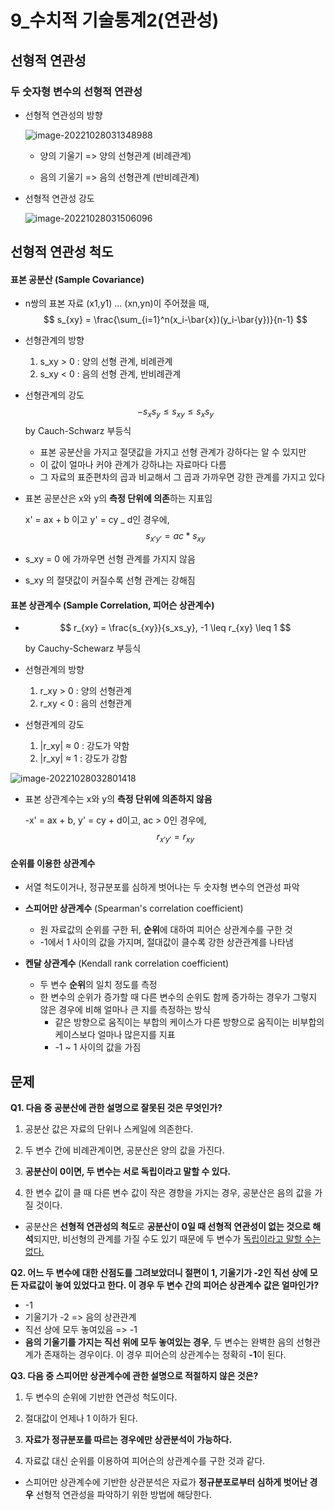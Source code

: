 # 9_수치적 기술통계2(연관성)

## 선형적 연관성

### 두 숫자형 변수의 선형적 연관성

- 선형적 연관성의 방향

  ![image-20221028031348988](C:/Users/yes47/AppData/Roaming/Typora/typora-user-images/image-20221028031348988.png)

  - 양의 기울기 => 양의 선형관계 (비례관계)

  - 음의 기울기 => 음의 선형관계 (반비례관계)



- 선형적 연관성 강도

  ![image-20221028031506096](C:/Users/yes47/AppData/Roaming/Typora/typora-user-images/image-20221028031506096.png)



## 선형적 연관성 척도

#### 표본 공분산 (Sample Covariance)

- n쌍의 표본 자료 (x1,y1) ... (xn,yn)이 주어졌을 때,
  $$
  s_{xy} = \frac{\sum_{i=1}^n(x_i-\bar{x})(y_i-\bar{y})}{n-1}
  $$

- 선형관계의 방향

  1. s_xy > 0 : 양의 선형 관계, 비례관계
  2. s_xy < 0 : 음의 선형 관계, 반비례관계



- 선형관계의 강도
  $$
  -s_xs_y \leq s_{xy} \leq s_xs_y
  $$
  by Cauch-Schwarz 부등식

  - 표본 공분산을 가지고 절댓값을 가지고 선형 관계가 강하다는 알 수 있지만
  - 이 값이 얼마나 커야 관계가 강하냐는 자료마다 다름
  - 그 자료의 표준편차의 곱과 비교해서 그 곱과 가까우면 강한 관계를 가지고 있다



- 표본 공분산은 x와 y의 **측정 단위에 의존**하는 지표임

  x' = ax + b 이고 y' = cy _ d인 경우에,
  $$
  s_{x'y'} = ac * s_{xy}
  $$
  

- s_xy = 0 에 가까우면 선형 관계를 가지지 않음
- s_xy 의 절댓값이 커질수록 선형 관계는 강해짐





#### 표본 상관계수 (Sample Correlation, 피어슨 상관계수)

- $$
  r_{xy} = \frac{s_{xy}}{s_xs_y}, -1 \leq r_{xy} \leq 1
  $$

  by Cauchy-Schewarz 부등식



- 선형관계의 방향
  1. r_xy > 0 : 양의 선형관계
  2. r_xy < 0 : 음의 선형관계



- 선형관계의 강도
  1. |r_xy| ≈ 0 : 강도가 약함
  2. |r_xy| ≈ 1 : 강도가 강함



![image-20221028032801418](C:/Users/yes47/AppData/Roaming/Typora/typora-user-images/image-20221028032801418.png)



- 표본 상관계수는 x와 y의 **측정 단위에 의존하지 않음**

  -x' = ax + b, y' = cy + d이고, ac > 0인 경우에, 
  $$
  r_{x'y'} = r_{xy}
  $$
   

#### 순위를 이용한 상관계수

- 서열 척도이거나, 정규분포를 심하게 벗어나는 두 숫자형 변수의 연관성 파악



- **스피어만 상관계수** (Spearman's correlation coefficient)
  - 원 자료값의 순위를 구한 뒤, **순위**에 대하여 피어슨 상관계수를 구한 것
  - -1에서 1 사이의 값을 가지며, 절대값이 클수록 강한 상관관계를 나타냄



- **켄달 상관계수** (Kendall rank correlation coefficient)
  - 두 변수 **순위**의 일치 정도를 측정
  - 한 변수의 순위가 증가할 때 다른 변수의 순위도 함께 증가하는 경우가 그렇지 않은 경우에 비해 얼마나 큰 지를 측정하는 방식
    - 같은 방향으로 움직이는 부합의 케이스가 다른 방향으로 움직이는 비부합의 케이스보다 얼마나 많은지를 지표
    - -1 ~ 1 사이의 값을 가짐



## 문제

**Q1. 다음 중 공분산에 관한 설명으로 잘못된 것은 무엇인가?**

1. 공분산 값은 자료의 단위나 스케일에 의존한다.

2. 두 변수 간에 비례관계이면, 공분산은 양의 값을 가진다.

3. **공분산이 0이면, 두 변수는 서로 독립이라고 말할 수 있다.**

4. 한 변수 값이 클 때 다른 변수 값이 작은 경향을 가지는 경우, 공분산은 음의 값을 가질 것이다.



- 공분산은 **선형적 연관성의 척도**로 **공분산이 0일 때 선형적 연관성이 없는 것으로 해석**되지만, 비선형의 관계를 가질 수도 있기 때문에 두 변수가 <u>독립이라고 말할 수는 없다.</u>



**Q2. 어느 두 변수에 대한 산점도를 그려보았더니 절편이 1, 기울기가 -2인 직선 상에 모든 자료값이 놓여 있었다고 한다. 이 경우 두 변수 간의 피어슨 상관계수 값은 얼마인가?**



- -1
- 기울기가 -2 => 음의 상관관계
- 직선 상에 모두 놓여있음 => -1
- **음의 기울기를 가지는 직선 위에 모두 놓여있는 경우**, 두 변수는 완벽한 음의 선형관계가 존재하는 경우이다. 이 경우 피어슨의 상관계수는 정확히 **-1**이 된다.



**Q3. 다음 중 스피어만 상관계수에 관한 설명으로 적절하지 않은 것은?**

1. 두 변수의 순위에 기반한 연관성 척도이다.

2. 절대값이 언제나 1 이하가 된다.

3. **자료가 정규분포를 따르는 경우에만 상관분석이 가능하다.**

4. 자료값 대신 순위를 이용하여 피어슨의 상관계수를 구한 것과 같다.



- 스피어만 상관계수에 기반한 상관분석은 자료가 **정규분포로부터 심하게 벗어난 경우** 선형적 연관성을 파악하기 위한 방법에 해당한다.
